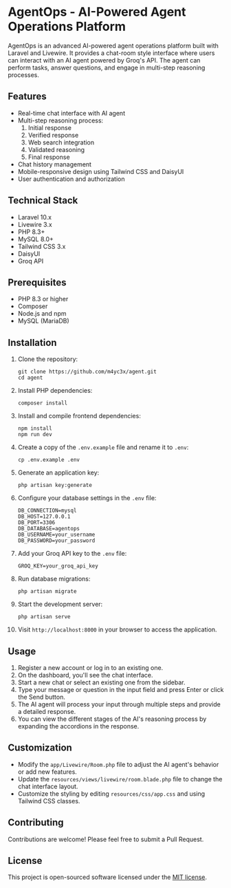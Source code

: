 # AgentOps - AI-Powered Agent Operations Platform

AgentOps is an advanced AI-powered agent operations platform built with Laravel and Livewire. It provides a chat-room style interface where users can interact with an AI agent powered by Groq's API. The agent can perform tasks, answer questions, and engage in multi-step reasoning processes.

## Features

- Real-time chat interface with AI agent
- Multi-step reasoning process:
  1. Initial response
  2. Verified response
  3. Web search integration
  4. Validated reasoning
  5. Final response
- Chat history management
- Mobile-responsive design using Tailwind CSS and DaisyUI
- User authentication and authorization

## Technical Stack

- Laravel 10.x
- Livewire 3.x
- PHP 8.3+
- MySQL 8.0+
- Tailwind CSS 3.x
- DaisyUI
- Groq API

## Prerequisites

- PHP 8.3 or higher
- Composer
- Node.js and npm
- MySQL (MariaDB)

## Installation

1. Clone the repository:
   ```
   git clone https://github.com/m4yc3x/agent.git
   cd agent
   ```

2. Install PHP dependencies:
   ```
   composer install
   ```

3. Install and compile frontend dependencies:
   ```
   npm install
   npm run dev
   ```

4. Create a copy of the `.env.example` file and rename it to `.env`:
   ```
   cp .env.example .env
   ```

5. Generate an application key:
   ```
   php artisan key:generate
   ```

6. Configure your database settings in the `.env` file:
   ```
   DB_CONNECTION=mysql
   DB_HOST=127.0.0.1
   DB_PORT=3306
   DB_DATABASE=agentops
   DB_USERNAME=your_username
   DB_PASSWORD=your_password
   ```

7. Add your Groq API key to the `.env` file:
   ```
   GROQ_KEY=your_groq_api_key
   ```

8. Run database migrations:
   ```
   php artisan migrate
   ```

9. Start the development server:
   ```
   php artisan serve
   ```

10. Visit `http://localhost:8000` in your browser to access the application.

## Usage

1. Register a new account or log in to an existing one.
2. On the dashboard, you'll see the chat interface.
3. Start a new chat or select an existing one from the sidebar.
4. Type your message or question in the input field and press Enter or click the Send button.
5. The AI agent will process your input through multiple steps and provide a detailed response.
6. You can view the different stages of the AI's reasoning process by expanding the accordions in the response.

## Customization

- Modify the `app/Livewire/Room.php` file to adjust the AI agent's behavior or add new features.
- Update the `resources/views/livewire/room.blade.php` file to change the chat interface layout.
- Customize the styling by editing `resources/css/app.css` and using Tailwind CSS classes.

## Contributing

Contributions are welcome! Please feel free to submit a Pull Request.

## License

This project is open-sourced software licensed under the [MIT license](https://opensource.org/licenses/MIT).
